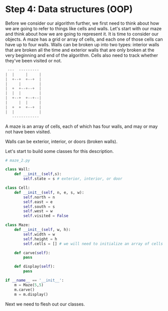 # Step 4: Data structures (OOP)

Before we consider our algorithm further, we first need to think about 
how we are going to refer to things like cells and walls. Let's start 
with our maze and think about how we are going to represent it. It is 
time to consider our objects. A maze has a grid or array of cells, and 
each one of those cells can have up to four walls. Walls can be broken 
up into two types: interior walls that are broken all the time and 
exterior walls that are only broken at the very beginning and end of the 
algorithm. Cells also need to track whether they've been visited or not. 

```python
 ---  ---------
|  |     |     |
|  +--+  +--+  |
|     |        |
|  +  +--+--+  |
|  |  |        |
|  +--+  +--+--|
|     |  |     |
|  +  +  +--+  |
|  |           |
   ------------
```

A maze is an array of cells, each of which has four walls, and may or 
may not have been visited.

Walls can be exterior, interior, or doors (broken walls).

Let's start to build some classes for this description.

```python
# maze_2.py

class Wall:
    def __init__(self,s):
        self.state = s # exterior, interior, or door

class Cell:
    def __init__(self, n, e, s, w):
        self.north = n
        self.east = e
        self.south = s
        self.west = w
        self.visited = False

class Maze:
    def __init__(self, w, h):
        self.width = w
        self.height = h
        self.cells = [] # we will need to initialize an array of cells

    def carve(self):
        pass

    def display(self):
        pass

if __name__ == '__init__':
    m = Maze(5,5)
    m.carve()
    m = m.display()

```

Next we need to flesh out our classes.